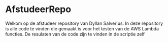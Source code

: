 # AfstudeerRepo
Welkom op de afstudeer repository van Dyllan Salverius. In deze repository is alle code te vinden die gemaakt is voor het testen van de AWS Lambda functies. De resulaten van de code zijn te vinden in de scriptie zelf 

